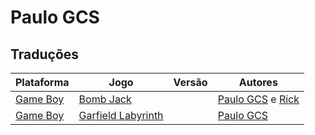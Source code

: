 # Paulo GCS

## Traduções

| Plataforma | Jogo | Versão | Autores |
| ----------- | ----------- | ----------- | ----------- |
| [Game Boy](../../traducoes/game-boy/) | [Bomb Jack](../../traducoes/game-boy/bomb-jack_paulo-gcs-rick/) |  | [Paulo GCS](../../autores/paulo-gcs/) e [Rick](../../autores/rick/) |
| [Game Boy](../../traducoes/game-boy/) | [Garfield Labyrinth](../../traducoes/game-boy/garfield-labyrinth_paulo-gcs/) |  | [Paulo GCS](../../autores/paulo-gcs/) |